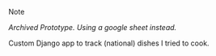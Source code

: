 > [!NOTE]  
> *Archived Prototype. Using a google sheet instead.*

Custom Django app to track (national) dishes I tried to cook.

